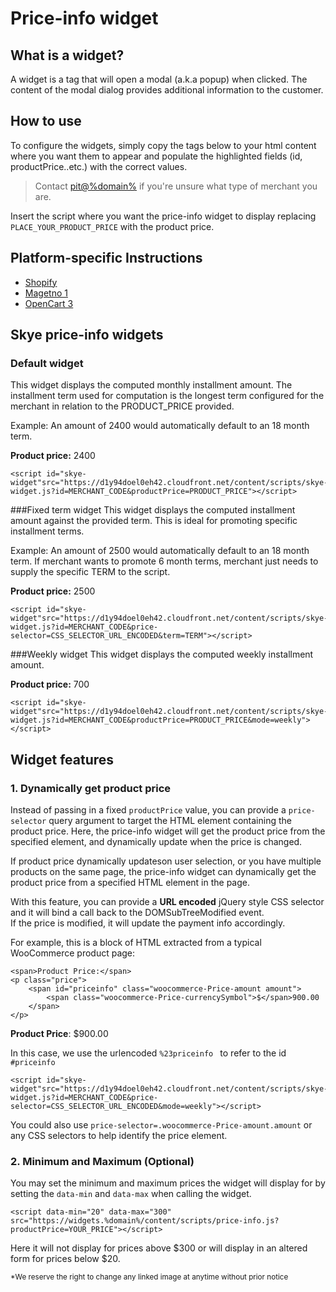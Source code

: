 # Price-info widget

## What is a widget?

A widget is a tag that will open a modal (a.k.a popup) when clicked. The content of the modal dialog provides additional information to the customer.

## How to use

To configure the widgets, simply copy the <script>..</script> tags below to your html content where you want them to appear and populate the highlighted fields (id, productPrice..etc.) with the correct values.

> Contact <a href="mailto:pit@%domain%">pit@%domain%</a> if you're unsure what type of merchant you are.

Insert the script where you want the price-info widget to display replacing <code>PLACE_YOUR_PRODUCT_PRICE</code> with the product price.

## Platform-specific Instructions
* [Shopify](/widgets/price-info/shopify)
* [Magetno 1](/widgets/price-info/magento_1)
* [OpenCart 3](/widgets/price-info/opencart_3)

## Skye price-info widgets

### Default widget

This widget displays the computed monthly installment amount.  The installment term used for computation is the longest term configured for the merchant in relation to the PRODUCT_PRICE provided.

Example: An amount of 2400 would automatically default to an 18 month term.

**Product price:** 2400

<script id="skye-widget" src="https://d1y94doel0eh42.cloudfront.net/content/scripts/skye-widget.js?id=D9168&amp;productPrice=2400" debug="true"></script>

```
<script id="skye-widget"src="https://d1y94doel0eh42.cloudfront.net/content/scripts/skye-widget.js?id=MERCHANT_CODE&productPrice=PRODUCT_PRICE"></script>
```

###Fixed term widget
This widget displays the computed installment amount against the provided term. This is ideal for promoting specific installment terms.

Example: An amount of 2500 would automatically default to an 18 month term. If merchant wants to promote 6 month terms, merchant just needs to supply the specific TERM  to the script.

**Product price:** 2500

<script id="skye-widget" src="https://d1y94doel0eh42.cloudfront.net/content/scripts/skye-widget.js?id=D9168&amp;productPrice=2500&amp;term=6" debug="true"></script>

```
<script id="skye-widget"src="https://d1y94doel0eh42.cloudfront.net/content/scripts/skye-widget.js?id=MERCHANT_CODE&price-selector=CSS_SELECTOR_URL_ENCODED&term=TERM"></script>
```

###Weekly widget
This widget displays the computed weekly installment amount. 

**Product price:** 700

<script id="skye-widget" src="https://d1y94doel0eh42.cloudfront.net/content/scripts/skye-widget.js?id=D9168&amp;productPrice=700&amp;mode=weekly" debug="true"></script>

```
<script id="skye-widget"src="https://d1y94doel0eh42.cloudfront.net/content/scripts/skye-widget.js?id=MERCHANT_CODE&productPrice=PRODUCT_PRICE&mode=weekly"></script>
```

## Widget features
### 1. Dynamically get product price

Instead of passing in a fixed ```productPrice``` value,  you can provide a ```price-selector``` query argument to target the HTML element containing the product price. Here, the price-info widget will get the product price from the specified element, and dynamically update when the price is changed.

If product price dynamically updateson user selection, or you have multiple products on the same page, the price-info widget can dynamically get the product price from a specified HTML element in the page.

With this feature, you can provide a **URL encoded** jQuery style CSS selector and it will bind a call back to the DOMSubTreeModified event.  
If the price is modified, it will update the payment info accordingly. 

For example, this is a block of HTML extracted from a typical WooCommerce product page:

```
<span>Product Price:</span>
<p class="price">
    <span id="priceinfo" class="woocommerce-Price-amount amount">
        <span class="woocommerce-Price-currencySymbol">$</span>900.00
    </span>
</p>
```

<p class="price">
    <span><strong>Product Price</strong>:</span>
    <span id="priceinfo" class="woocommerce-Price-amount amount">
        <span class="woocommerce-Price-currencySymbol">$</span>900.00
    </span>
</p>

In this case, we use the urlencoded ```%23priceinfo ``` to refer to the id ```#priceinfo```

<script id="skye-widget" src="https://d1y94doel0eh42.cloudfront.net/content/scripts/skye-widget.js?id=D9168&amp;price-selector=%23priceinfo&mode=weekly" debug="true"></script>


```
<script id="skye-widget"src="https://d1y94doel0eh42.cloudfront.net/content/scripts/skye-widget.js?id=MERCHANT_CODE&price-selector=CSS_SELECTOR_URL_ENCODED&mode=weekly"></script>
```

You could also use ```price-selector=.woocommerce-Price-amount.amount``` or any CSS selectors to help identify the price element.

### 2. Minimum and Maximum (Optional)

You may set the minimum and maximum prices the widget will display for by setting the ```data-min``` and ```data-max```  when calling the widget.

```
<script data-min="20" data-max="300" src="https://widgets.%domain%/content/scripts/price-info.js?productPrice=YOUR_PRICE"></script>
```
Here it will not display for prices above $300 or will display in an altered form for prices below $20.

<small>*We reserve the right to change any linked image at anytime without prior notice</small>
